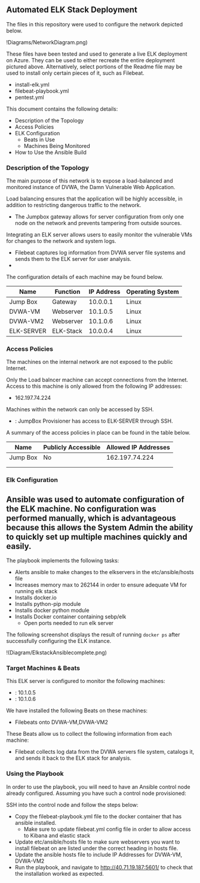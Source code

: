 ## Automated ELK Stack Deployment

The files in this repository were used to configure the network depicted below.

!Diagrams/NetworkDiagram.png)

These files have been tested and used to generate a live ELK deployment on Azure. They can be used to either recreate the entire deployment pictured above. Alternatively, select portions of the Readme file may be used to install only certain pieces of it, such as Filebeat.

  - install-elk.yml
  - filebeat-playbook.yml
  - pentest.yml

This document contains the following details:
- Description of the Topology
- Access Policies
- ELK Configuration
  - Beats in Use
  - Machines Being Monitored
- How to Use the Ansible Build


### Description of the Topology

The main purpose of this network is to expose a load-balanced and monitored instance of DVWA, the Damn Vulnerable Web Application.

Load balancing ensures that the application will be highly accessible, in addition to restricting dangerous traffic to the network.
- The Jumpbox gateway allows for server configuration from only one node on the network and prevents tampering from outside sources. 

Integrating an ELK server allows users to easily monitor the vulnerable VMs for changes to the network  and system logs.
- Filebeat captures log information from DVWA server file systems and sends them to the ELK server for user analysis.
- 

The configuration details of each machine may be found below.


| Name     | Function | IP Address | Operating System |
|----------|----------|------------|------------------|
| Jump Box | Gateway  | 10.0.0.1   | Linux            |
| DVWA-VM  | Webserver| 10.1.0.5   | Linux            |
| DVWA-VM2 | Webserver| 10.1.0.6   | Linux            |
|ELK-SERVER| ELK-Stack| 10.0.0.4   | Linux            |

### Access Policies

The machines on the internal network are not exposed to the public Internet. 

Only the Load balncer machine can accept connections from the Internet. Access to this machine is only allowed from the following IP addresses:
- 162.197.74.224

Machines within the network can only be accessed by SSH.
- : JumpBox Provisioner has access to ELK-SERVER through SSH. 

A summary of the access policies in place can be found in the table below.

| Name     | Publicly Accessible | Allowed IP Addresses |
|----------|---------------------|----------------------|
| Jump Box | No                  | 162.197.74.224       |
|          |                     |                      |
|          |                     |                      |

### Elk Configuration

Ansible was used to automate configuration of the ELK machine. No configuration was performed manually, which is advantageous because
this allows the System Admin the ability to quickly set up multiple machines quickly and easily. 
- 

The playbook implements the following tasks:
- Alerts ansible to make changes to the elkservers in the etc/ansible/hosts file
- Increases memory max to 262144 in order to ensure adequate VM for running elk stack
- Installs docker.io
- Installs python-pip module
- Installs docker python module
- Installs Docker container containing sebp/elk
  - Open ports needed to run elk server

The following screenshot displays the result of running `docker ps` after successfully configuring the ELK instance.

!(Diagram/ElkstackAnsiblecomplete.png)

### Target Machines & Beats
This ELK server is configured to monitor the following machines:
- : 10.1.0.5
- : 10.1.0.6

We have installed the following Beats on these machines:
- Filebeats onto DVWA-VM,DVWA-VM2

These Beats allow us to collect the following information from each machine:
- Filebeat collects log data from the DVWA servers file system, catalogs it, and sends it back to the ELK stack for analysis. 
### Using the Playbook
In order to use the playbook, you will need to have an Ansible control node already configured. Assuming you have such a control node provisioned: 

SSH into the control node and follow the steps below:
- Copy the filebeat-playbook.yml file to the docker container that has ansible installed.
    - Make sure to update filebeat.yml config file in order to allow access to Kibana and elastic stack
- Update etc/ansible/hosts file to make sure webservers you want to install filebeat on are listed under the correct heading in hosts file.
- Update the ansible hosts file to include IP Addresses for DVWA-VM, DVWA-VM2
- Run the playbook, and navigate to http://40.71.19.187:5601/ to check that the installation worked as expected.






